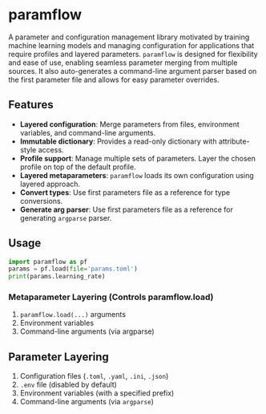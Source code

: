 # paramflow
A parameter and configuration management library motivated by training machine learning models
and managing configuration for applications that require profiles and layered parameters.
```paramflow``` is designed for flexibility and ease of use, enabling seamless parameter merging
from multiple sources. It also auto-generates a command-line argument parser based on the first
parameter file and allows for easy parameter overrides.

## Features
- **Layered configuration**: Merge parameters from files, environment variables, and command-line arguments.
- **Immutable dictionary**: Provides a read-only dictionary with attribute-style access.
- **Profile support**: Manage multiple sets of parameters. Layer the chosen profile on top of the default profile.
- **Layered metaparameters**: ```paramflow``` loads its own configuration using layered approach.
- **Convert types**: Use first parameters file as a reference for type conversions.
- **Generate arg parser**: Use first parameters file as a reference for generating ```argparse``` parser.

## Usage
```python
import paramflow as pf
params = pf.load(file='params.toml')
print(params.learning_rate)
```

### Metaparameter Layering (Controls paramflow.load)
1. ```paramflow.load(...)``` arguments
2. Environment variables
3. Command-line arguments (via argparse)

## Parameter Layering
1. Configuration files (```.toml```, ```.yaml```, ```.ini```, ```.json```)
2. ```.env``` file (disabled by default)
3. Environment variables (with a specified prefix)
4. Command-line arguments (via ```argparse```)
 